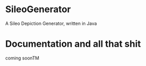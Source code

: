 # SileoGenerator
A Sileo Depiction Generator, written in Java

# Documentation and all that shit
coming soonTM
